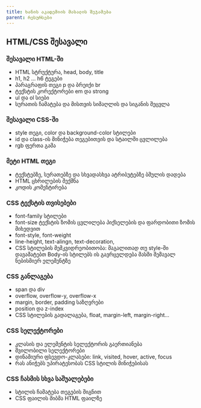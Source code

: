 ```yaml
---
title: ხანის აკადემიის მასალის შეჯამება
parent: რესურსები
---
```


## HTML/CSS შესავალი
### შესავალი HTML-ში
- HTML სტრუქტურა, head, body, title
- h1, h2 ... h6 ტეგები
- პარაგრაფის თეგი p და ბრეიქი br
- ტექსტის კორექტორები em და strong
- ul და ol სიები
- სურათის ჩამატება და მისთვის სიმაღლის და სიგანის შეცვლა

### შესავალი CSS-ში
- style თეგი, color და background-color სტილები
- id და class-ის მინიჭება თეგებითვის და სტაილში ცვლილება
- rgb ფერთა გამა

### მეტი HTML თეგი
- ტექსტებზე, სურათებზე და სხვადასხვა ატრიბუტებზე ბმულის დადება
- HTML ცხრილების შექმნა
- კოდის კომენტირება

### CSS ტექსტის თვისებები
- font-family სტილები
- font-size ტექსტის ზომის ცვლილება პიქსელების და ფარდობითი ზომის მიხედვით
- font-style, font-weight
- line-height, text-alingn, text-decoration,
- CSS სტილების მემკვიდრეობითობა: მაგალითად თუ style-ში დავამატებთ Body-ის სტილებს ის გავრცელდება მასში შემავალ ნებისმიერ ელემენტზე

### CSS განლაგება
- span და div
- overflow, overflow-y, overflow-x
- margin, border, padding საზღვრები
- position და z-index
- CSS სტილების გადალაგება, float, margin-left, margin-right...

### CSS სელექტორები
- კლასის და ელემენტის სელექტორის გაერთიანება 
- შვილობილი სელექტორები
- დინამიური ფსევდო-კლასები: link, visited, hover, active, focus
- რას ანიჭებს უპირატესობას CSS სტილის მინიჭებისას

### CSS ჩასმის სხვა საშუალებები
- სტილის ჩამატება თეგების შიგნით
- CSS ფაილის მიბმა HTML ფაილზე

